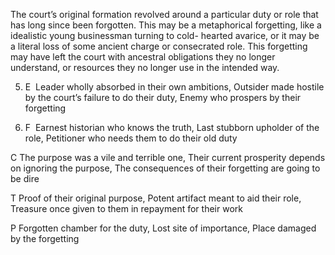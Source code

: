 The court’s original formation revolved around a particular duty or role that has long since been forgotten. This may be a metaphorical forgetting, like a idealistic young businessman turning to cold- hearted avarice, or it may be a literal loss of some ancient charge or consecrated role. This forgetting may have left the court with ancestral obligations they no longer understand, or resources they no longer use in the intended way.

5.  E  Leader wholly absorbed in their own ambitions, Outsider made hostile by the court’s failure to do their duty, Enemy who prospers by their forgetting
    
6.  F  Earnest historian who knows the truth, Last stubborn upholder of the role, Petitioner who needs them to do their old duty
    

C The purpose was a vile and terrible one, Their current prosperity depends on ignoring the purpose, The consequences of their forgetting are going to be dire

T Proof of their original purpose, Potent artifact meant to aid their role, Treasure once given to them in repayment for their work

P Forgotten chamber for the duty, Lost site of importance, Place damaged by the forgetting